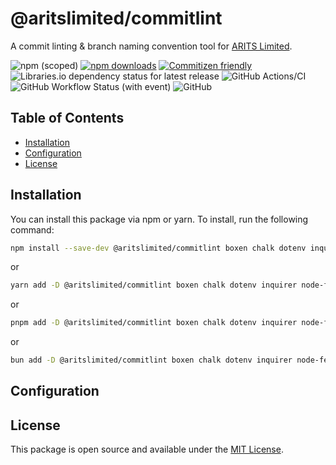 # @aritslimited/commitlint

A commit linting & branch naming convention tool for [ARITS Limited](https://www.aritsltd.com/).

![npm (scoped)](https://img.shields.io/npm/v/%40aritslimited/commitlint?logo=npm&color=blue&link=https%3A%2F%2Fwww.npmjs.com%2Fpackage%2F%40aritslimited%2Fcommitlint)
[![npm downloads](https://img.shields.io/npm/dm/%40aritslimited%2Fcommitlint)](http://npm-stat.com/charts.html?package=@aritslimited/commitlint&from=2023-11-01)
[![Commitizen friendly](https://img.shields.io/badge/commitizen-friendly-brightgreen.svg)](http://commitizen.github.io/cz-cli/)
![Libraries.io dependency status for latest release](https://img.shields.io/librariesio/release/npm/%40aritslimited%2Fcommitlint)
![GitHub Actions/CI](https://github.com/aritslimited/commitlint/workflows/Node.js%20CI/badge.svg)
![GitHub Workflow Status (with event)](https://img.shields.io/github/actions/workflow/status/aritslimited/commitlint/.github%2Fworkflows%2Frelease.yml)
![GitHub](https://img.shields.io/github/license/aritslimited/commitlint)


## Table of Contents

- [Installation](#installation)
- [Configuration](#configuration)
- [License](#license)

## Installation

You can install this package via npm or yarn. To install, run the following command:

```bash
npm install --save-dev @aritslimited/commitlint boxen chalk dotenv inquirer node-fetch tslib
```

or

```bash
yarn add -D @aritslimited/commitlint boxen chalk dotenv inquirer node-fetch tslib
```

or
  
```bash
pnpm add -D @aritslimited/commitlint boxen chalk dotenv inquirer node-fetch tslib
```

or

```bash
bun add -D @aritslimited/commitlint boxen chalk dotenv inquirer node-fetch tslib
```

## Configuration

## License

This package is open source and available under the [MIT License](LICENSE).
